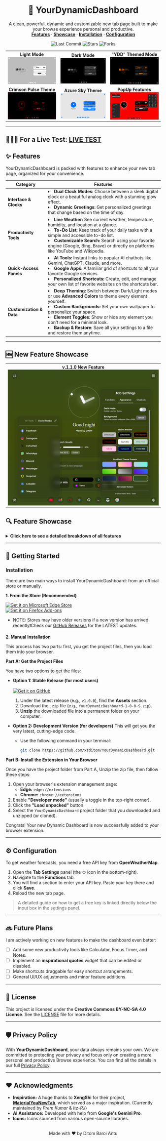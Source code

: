 <div align="center">
  <h1 align="center">🚀 YourDynamicDashboard</h1>
  <p align="center">
    A clean, powerful, dynamic and customizable new tab page built to make your browse experience personal and productive.
    <br />
    <a href="#-features"><strong>Features</strong></a> ·
    <a href="#-feature-showcase"><strong>Showcase</strong></a> ·
    <a href="#-getting-started"><strong>Installation</strong></a> ·
    <a href="#️-configuration"><strong>Configuration</strong></a>
  </p>
</div>

<div align="center">
  <img src="https://img.shields.io/github/last-commit/xtditom/YourDynamicDashboard?style=for-the-badge" alt="Last Commit">
  <img src="https://img.shields.io/github/stars/xtditom/YourDynamicDashboard?style=for-the-badge&logo=github" alt="Stars">
  <img src="https://img.shields.io/github/forks/xtditom/YourDynamicDashboard?style=for-the-badge&logo=github" alt="Forks">
</div>

<table>
  <tr>
    <td align="center">
      <b>Light Mode</b><br>
      <img src="Mode Overview/light-mode.png" alt="Light Mode Theme">
    </td>
    <td align="center">
      <b>Dark Mode</b><br>
      <img src="Mode Overview/dark-mode.png" alt="Dark Mode Theme">
    </td>
    <td align="center">
      <b>"YDD" Themed Mode</b><br>
      <img src="Mode Overview/YourDynamicDashboard-YDD.png" alt="YDD Mode Theme">
    </td>
  </tr>
  <tr>
    <td align="center">
      <b>Crimson Pulse Theme</b><br>
      <img src="Mode Overview/Crimson-Pulse.png" alt="Crimson Pulse Theme">
    </td>
    <td align="center">
      <b>Azure Sky Theme</b><br>
      <img src="Mode Overview/Azure-Sky.png" alt="Azure Sky Theme">
    </td>
    <td align="center">
      <b>PopUp Features</b><br>
      <img src="Mode Overview/PopUp-Features.png" alt="PopUp Features">
    </td>
  </tr>
</table>

---

## 🔴🔴🔴 **For a Live Test:** [LIVE TEST](https://xtditom.github.io/YourDynamicDashboard/)

## ✨ Features

YourDynamicDashboard is packed with features to enhance your new tab page, organized for your convenience.

| Category               | Features                                                                                                                                                                                           |
| ---------------------- | -------------------------------------------------------------------------------------------------------------------------------------------------------------------------------------------------- |
| **Interface & Clocks** | <li>**Dual Clock Modes:** Choose between a sleek digital clock or a beautiful analog clock with a stunning glow effect.</li><li>**Dynamic Greetings:** Get personalized greetings that change based on the time of day.</li> |
| **Productivity Tools** | <li>**Live Weather:** See current weather, temperature, humidity, and location at a glance.</li><li>**To-Do List:** Keep track of your daily tasks with a simple and accessible to-do list.</li><li>**Customizable Search:** Search using your favorite engine (Google, Bing, Brave) or directly on platforms like YouTube and Wikipedia.</li> |
| **Quick-Access Panels**| <li>**AI Tools:** Instant links to popular AI chatbots like Gemini, ChatGPT, Claude, and more.</li><li>**Google Apps:** A familiar grid of shortcuts to all your favorite Google services.</li><li>**Personalized Shortcuts:** Create, edit, and manage your own list of favorite websites on the shortcuts bar.</li> |
| **Customization & Data**| <li>**Deep Theming:** Switch between Dark/Light modes or use **Advanced Colors** to theme every element yourself.</li><li>**Custom Backgrounds:** Set your own wallpaper to personalize your space.</li><li>**Element Toggles:** Show or hide any element you don't need for a minimal look.</li><li>**Backup & Restore:** Save all your settings to a file and restore them anytime.</li> |

---

## 🆕 New Feature Showcase
<table>
  <tr>
    <td align="center">
      <b>v.1.1.0 New Feature</b><br>
      <img src="New Feature Showcase/v-1-1-0 Feature.png" alt="v.1.1.0 Feature">
    </td>
  </tr>
</table>

## 🔍 Feature Showcase
<details>
<summary><b>Click here to see a detailed breakdown of all features</b></summary>

### Interface & Clocks
* **Digital Clock:** Displays hours, minutes, and seconds with varying opacity for a modern aesthetic. The separators between them fade in and out. Can be switched between 12-hour and 24-hour formats.
* **Analog Clock:** A beautiful, minimalist analog clock, with a dynamic glow effect.
* **Dynamic Greetings:** The extension greets you with different messages depending on the time of day, such as "Good morning" or "Are you still awake?".
* **Editable Welcome Text:** A small line of text under the greeting that you can click and edit to anything you like.

### Productivity Tools
* **Live Weather:** Shows a complete weather report including a description (e.g., "Broken clouds"), a humidity progress bar, the "feels like" temperature, and your current city. *Requires a free OpenWeatherMap API key.*
* **To-Do List:** A dedicated panel for adding tasks. You can mark tasks as complete (which strikes them through) and delete them. Your list is saved automatically.
* **Multi-Engine Search:** Features a powerful search bar with rotating placeholder suggestions. Use the "Search With/On" switcher to instantly change your search provider from standard engines like Google and Bing to platforms like YouTube and Wikipedia.

### Quick-Access Panels
* **AI Tools Panel:** A pop-up menu with direct links to the most popular AI chatbots, including Gemini, ChatGPT, Claude, Copilot, and more.
* **Google Apps Panel:** A classic 9-dot grid that opens a panel with shortcuts to all essential Google services like Google Account, Gmail, Drive, Calendar, and Photos.
* **Personalized Shortcuts:** A customizable bar at the bottom of the page. You can add, edit (name and URL), and delete your own shortcuts to your favorite websites through the settings panel.

### Customization & Data
* **Deep Theming:** Beyond a simple Dark/Light mode switch, the "Appearance" tab in Settings lets you use color pickers to change the color of every single element, from the background and text to the clock's glow.
* **Custom Backgrounds:** Easily upload any image from your computer to use as a persistent background wallpaper.
* **Element Visibility Toggles:** Don't use the To-Do List or AI Tools? You can hide their buttons from the interface for a cleaner look.
* **Backup, Restore, Reset:** In the settings, you can one-click backup all your settings (including shortcuts, theme colors, etc.) to a file. You can restore from this file later or reset everything to default.

</details>

---

## 🚀 Getting Started

### Installation

There are two main ways to install YourDynamicDashboard: from an official store or manually.

**1. From the Store (Recommended)**
<p>
  <a href="https://microsoftedge.microsoft.com/addons/detail/yourdynamicdashboard/phhofebhbmicnfhmmdgikiddaboljnec" target="_blank">
  <img src="https://img.shields.io/badge/Get%20it%20on-Microsoft%20Edge%20Store-0078D7.svg?style=for-the-badge&logo=microsoft-edge&logoColor=white" alt="Get it on Microsoft Edge Store" height="48"> <br>
  <a href="https://addons.mozilla.org/en-US/firefox/addon/yourdynamicdashboard/" target="_blank">
  <img src="https://img.shields.io/badge/Get%20it%20on-Firefox%20Add--ons-E66000.svg?style=for-the-badge&logo=firefox-browser&logoColor=white" alt="Get it on Firefox Add-ons" height="48">
</a>
</p>
    
* NOTE: Stores may have older versions if a new version has arrived recently❗Check our [GitHub Releases](https://github.com/xtditom/YourDynamicDashboard/releases) for the LATEST updates.

**2. Manual Installation**

This process has two parts: first, you get the project files, then you load them into your browser.

**Part A: Get the Project Files**

You have two options to get the files:

* **Option 1: Stable Release (for most users)** <br>
    <br>
    <a href="https://github.com/xtditom/YourDynamicDashboard/releases/latest">
    <img src="https://img.shields.io/badge/Get%20it%20on-GitHub-181717.svg?style=for-the-badge&logo=github&logoColor=white" alt="Get it on GitHub" height="48">
    </a>
  
    1.  Under the latest release (e.g., `v1.0.0`), find the **Assets** section.
    2.  Download the `.zip` file (e.g., `YourDynamicDashboard-1-0-0-S.zip`).
    3.  **Unzip** the downloaded file into a permanent folder on your computer.

* **Option 2: Development Version (for developers)**
    This will get you the very latest, cutting-edge code.
    * Use the following command in your terminal:
        ```bash
        git clone https://github.com/xtditom/YourDynamicDashboard.git
        ```

**Part B: Install the Extension in Your Browser**

Once you have the project folder from Part A, Unzip the zip file, then follow these steps:

1.  Open your browser's extension management page:
    * **Edge:** `edge://extensions`
    * **Chrome:** `chrome://extensions`
2.  Enable **"Developer mode"** (usually a toggle in the top-right corner).
3.  Click the **"Load unpacked"** button.
4.  Select the `YourDynamicDashboard` project folder that you downloaded and unzipped (or cloned).

Congrats! Your new Dynamic Dashboard is now successfully added to your browser extension.

---

## ⚙️ Configuration

To get weather forecasts, you need a free API key from **OpenWeatherMap**.

1.  Open the **Tab Settings** panel (the ⚙️ icon in the bottom-right).
2.  Navigate to the **Functions** tab.
3.  You will find a section to enter your API key. Paste your key there and click **Save**.
4.  Reload the new tab page.

> A detailed guide on how to get a free key is linked directly below the input box in the settings panel.

---

## 🔜 Future Plans

I am actively working on new features to make the dashboard even better:
- [ ] Add some new productivity tools like Calculator, Focus Timer, and Notes.
- [ ] Implement an **inspirational quotes** widget that can be edited or disabled.
- [ ] Make shortcuts draggable for easy shortcut arrangements.
- [ ] General UI/UX adjustments and minor feature additions.

---

## 📄 License

This project is licensed under the **Creative Commons BY-NC-SA 4.0 License**. See the [LICENSE](LICENSE) file for more details.

---

## 🛡 Privacy Policy

With **YourDynamicDashboard**, your data always remains your own. We are committed to protecting your privacy and focus only on creating a more personal and productive Browse experience. You can find all the details in our full [Privacy Policy](https://xtditom.github.io/YourDynamicDashboard/privacy-policy.html).

---

## ❤️ Acknowledgments

* **Inspiration:** A huge thanks to **XengShi** for their project, **[MaterialYouNewTab](https://github.com/prem-k-r/MaterialYouNewTab)**, which served as a major inspiration. (Currently maintained by _Prem Kumar_ & _Itz-RJ_)
* **AI Assistance:** Developed with help from **Google's Gemini Pro**.
* **Icons:** Icons sourced from various open-source libraries.

<div align="center">
  <br>
  Made with ❤️ by Ditom Baroi Antu
</div>
